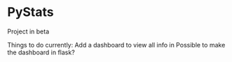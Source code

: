 # PyStats

Project in beta 

Things to do currently:
Add a dashboard to view all info in
Possible to make the dashboard in flask?

